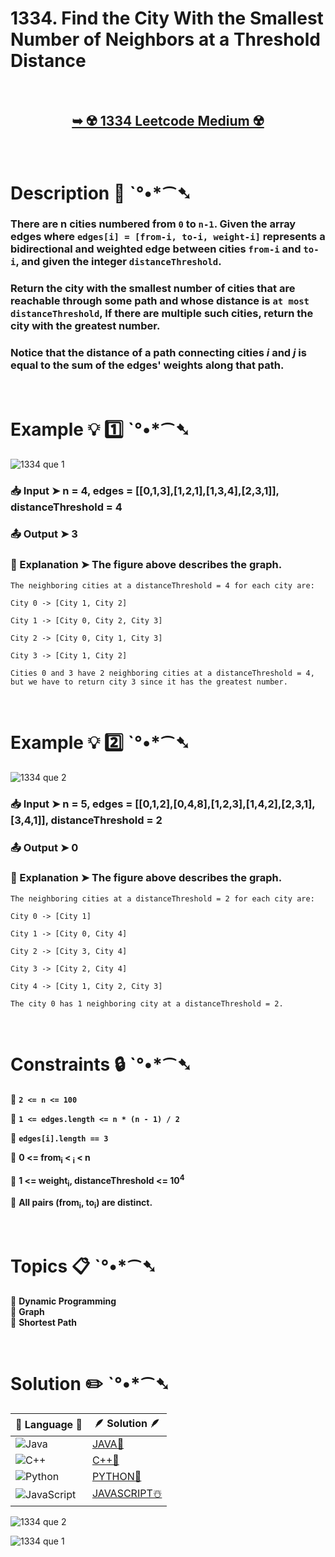 # 1334. Find the City With the Smallest Number of Neighbors at a Threshold Distance

</br>

<h2 align="center"> 

<a href="https://leetcode.com/problems/find-the-city-with-the-smallest-number-of-neighbors-at-a-threshold-distance/description/?envType=daily-question&envId=2024-07-26"><strong>➥ ☢️ 1334 Leetcode Medium ☢️ </strong></a>
</h2>

</br>

# Description 📜 ˋ°•*⁀➷

### There are n cities numbered from `0` to `n-1`. Given the array edges where `edges[i] = [from-i, to-i, weight-i]` represents a bidirectional and weighted edge between cities `from-i` and `to-i`, and given the integer `distanceThreshold`.

### Return the city with the smallest number of cities that are reachable through some path and whose distance is `at most` `distanceThreshold`, If there are multiple such cities, return the city with the greatest number.

### Notice that the distance of a path connecting cities *i* and *j* is equal to the sum of the edges' weights along that path.

</br>

# Example 💡 1️⃣ ˋ°•*⁀➷

![1334 que 1](https://github.com/user-attachments/assets/4e4ac6fc-0ca1-4f01-9363-dd76bf9926df)

  ### 📥 Input  ➤  n = 4, edges = [[0,1,3],[1,2,1],[1,3,4],[2,3,1]], distanceThreshold = 4

  ### 📤 Output  ➤ 3

  ### 🔦 Explanation  ➤ The figure above describes the graph. 
    The neighboring cities at a distanceThreshold = 4 for each city are:

    City 0 -> [City 1, City 2]

    City 1 -> [City 0, City 2, City 3] 

    City 2 -> [City 0, City 1, City 3] 

    City 3 -> [City 1, City 2] 

    Cities 0 and 3 have 2 neighboring cities at a distanceThreshold = 4, 
    but we have to return city 3 since it has the greatest number.

</br>

# Example 💡 2️⃣ ˋ°•*⁀➷

![1334 que 2](https://github.com/user-attachments/assets/75424340-c54d-444e-a479-9b39410ab4e5)

  ### 📥 Input ➤ n = 5, edges = [[0,1,2],[0,4,8],[1,2,3],[1,4,2],[2,3,1],[3,4,1]], distanceThreshold = 2

  ### 📤 Output  ➤ 0

  ### 🔦 Explanation ➤ The figure above describes the graph. 
    The neighboring cities at a distanceThreshold = 2 for each city are:

    City 0 -> [City 1] 
    
    City 1 -> [City 0, City 4] 
    
    City 2 -> [City 3, City 4] 
    
    City 3 -> [City 2, City 4]
    
    City 4 -> [City 1, City 2, City 3] 
    
    The city 0 has 1 neighboring city at a distanceThreshold = 2.


</br>

# Constraints 🔒 ˋ°•*⁀➷

🔹 **`2 <= n <= 100`** </br>

🔹 **`1 <= edges.length <= n * (n - 1) / 2`** </br>

🔹 **`edges[i].length == 3`** </br>

🔹 **0 <= from<sub>i</sub> < <sub>i</sub> < n** </br>

🔹 **1 <= weight<sub>i</sub>, distanceThreshold <= 10<sup>4</sup>** </br>

🔹 **All pairs (from<sub>i</sub>, to<sub>i</sub>) are distinct.** </br>

</br>

# Topics 📋 ˋ°•*⁀➷

🔸 **Dynamic Programming**  </br>
🔸 **Graph**  </br>
🔸 **Shortest Path**  </br>

</br>

# Solution ✏️ ˋ°•*⁀➷

| 📒 Language 📒  | 🪶 Solution 🪶 |
| ------------- | ------------- |
|  ![Java](https://img.shields.io/badge/java-%23ED8B00.svg?style=for-the-badge&logo=openjdk&logoColor=white)  | [JAVA🍁](https://github.com/Prakhar-002/LEETCODE/blob/main/%F0%9F%93%9C%20Daily%20Challange%20%F0%9F%92%A1/07%20July%20%20%F0%9F%8F%96%EF%B8%8F%202024/26%20-%2007%20-%202024%20---%201334.%20Find%20the%20City%20With%20the%20Smallest%20Number%20of%20Neighbors%20at%20a%20Threshold%20Distance%E2%98%83%EF%B8%8F%20%F0%9F%8D%81%20%F0%9F%8D%B0%20%F0%9F%8E%B2/%F0%9F%8D%81JAVA-1334-FindCitysmallestNghbrAtThreasholdDist.java) |
|  ![C++](https://img.shields.io/badge/c++-%2300599C.svg?style=for-the-badge&logo=c%2B%2B&logoColor=white)  | [C++🎲](https://github.com/Prakhar-002/LEETCODE/blob/main/%F0%9F%93%9C%20Daily%20Challange%20%F0%9F%92%A1/07%20July%20%20%F0%9F%8F%96%EF%B8%8F%202024/26%20-%2007%20-%202024%20---%201334.%20Find%20the%20City%20With%20the%20Smallest%20Number%20of%20Neighbors%20at%20a%20Threshold%20Distance%E2%98%83%EF%B8%8F%20%F0%9F%8D%81%20%F0%9F%8D%B0%20%F0%9F%8E%B2/%F0%9F%8E%B2CPP-1334-FindCitysmallestNghbrAtThreasholdDist.cpp)  |
|  ![Python](https://img.shields.io/badge/python-3670A0?style=for-the-badge&logo=python&logoColor=ffdd54)    | [PYTHON🍰](https://github.com/Prakhar-002/LEETCODE/blob/main/%F0%9F%93%9C%20Daily%20Challange%20%F0%9F%92%A1/07%20July%20%20%F0%9F%8F%96%EF%B8%8F%202024/26%20-%2007%20-%202024%20---%201334.%20Find%20the%20City%20With%20the%20Smallest%20Number%20of%20Neighbors%20at%20a%20Threshold%20Distance%E2%98%83%EF%B8%8F%20%F0%9F%8D%81%20%F0%9F%8D%B0%20%F0%9F%8E%B2/%F0%9F%8D%B0PYTHON-1334-FindCitysmallestNghbrAtThreasholdDist.py) |
| ![JavaScript](https://img.shields.io/badge/javascript-%23323330.svg?style=for-the-badge&logo=javascript&logoColor=%23F7DF1E)   | [JAVASCRIPT☃️](https://github.com/Prakhar-002/LEETCODE/blob/main/%F0%9F%93%9C%20Daily%20Challange%20%F0%9F%92%A1/07%20July%20%20%F0%9F%8F%96%EF%B8%8F%202024/26%20-%2007%20-%202024%20---%201334.%20Find%20the%20City%20With%20the%20Smallest%20Number%20of%20Neighbors%20at%20a%20Threshold%20Distance%E2%98%83%EF%B8%8F%20%F0%9F%8D%81%20%F0%9F%8D%B0%20%F0%9F%8E%B2/%E2%98%83%EF%B8%8FJAVASCRIPT-1334-FindCitysmallestNghbrAtThreasholdDist.js) |

![1334 que 2](https://github.com/user-attachments/assets/fc26314c-e0d6-4a8b-932c-97633437b71d)

![1334 que 1](https://github.com/user-attachments/assets/9dc63049-8640-4a06-af9f-0d2db9bee40d)
